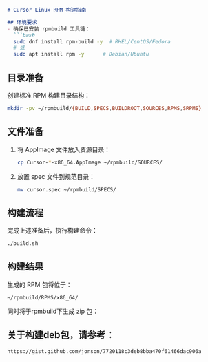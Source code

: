 ```markdown
# Cursor Linux RPM 构建指南

## 环境要求
- 确保已安装 rpmbuild 工具链：
  ```bash
  sudo dnf install rpm-build -y  # RHEL/CentOS/Fedora
  # 或
  sudo apt install rpm -y      # Debian/Ubuntu
  ```

## 目录准备
创建标准 RPM 构建目录结构：
```bash
mkdir -pv ~/rpmbuild/{BUILD,SPECS,BUILDROOT,SOURCES,RPMS,SRPMS}
```

## 文件准备
1. 将 AppImage 文件放入资源目录：
   ```bash
   cp Cursor-*-x86_64.AppImage ~/rpmbuild/SOURCES/
   ```
2. 放置 spec 文件到规范目录：
   ```bash
   mv cursor.spec ~/rpmbuild/SPECS/
   ```

## 构建流程
完成上述准备后，执行构建命令：
```bash
./build.sh
```

## 构建结果
生成的 RPM 包将位于：
```
~/rpmbuild/RPMS/x86_64/
```
同时将于rpmbuild下生成 zip 包：

## 关于构建deb包，请参考：
```
https://gist.github.com/jonson/7720118c3deb8bba470f61466dac906a
```
